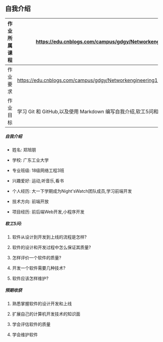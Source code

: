 ## 自我介绍

| 作业所属课程| https://edu.cnblogs.com/campus/gdgy/Networkengineering1834|
|----|----|
|作业要求|https://edu.cnblogs.com/campus/gdgy/Networkengineering1834/homework/11147|
|作业目标|学习 Git 和 GitHub,以及使用 Markdown 编写自我介绍,软工5问和预期收获|



##### 自我介绍

* 姓名: 郑旭朋

* 学校: 广东工业大学

* 专业班级: 18级网络工程3班

* 兴趣爱好: 运动,听音乐,看书

* 个人经历: 大一下学期成为Night'sWatch团队成员,学习前端开发

* 技术方向: 前端开放

* 项目经历: 前后端Web开发,小程序开发

##### 软工5问:

1. 软件从设计到开发到上线的流程是怎样?

2. 软件的设计和开发过程中怎么保证其质量?

3. 怎样评价一个软件的质量?

4. 开发一个软件需要几种技术?

5. 软件应该怎样维护?

##### 预期收获

1. 熟悉掌握软件的设计开发和上线

2. 扩展自己的计算机开发技术的知识面

3. 学会评估软件的质量

4. 学会维护软件


